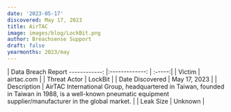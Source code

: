 ```yaml
---
date: '2023-05-17'
discovered: May 17, 2023
title: AirTAC
image: images/blog/LockBit.png
author: Breachsense Support
draft: false
yearmonths: 2023/may
---
```



| Data Breach Report
------------:     |:-------------:    | :-----:|
| Victim      | airtac.com      | 
| Threat Actor      | LockBit      | 
| Date Discovered      | May 17, 2023      | 
| Description      | AirTAC International Group, headquartered in Taiwan, founded in Taiwan in 1988, is a well-known pneumatic equipment supplier/manufacturer in the global market.      | 
| Leak Size      | Unknown      | 

